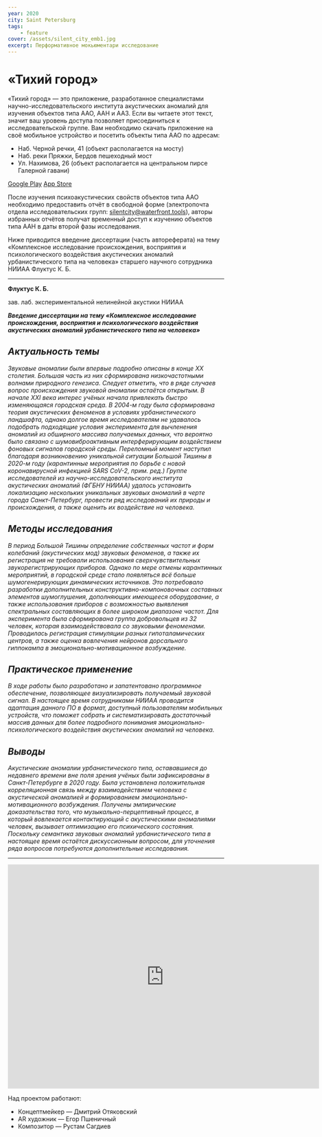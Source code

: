 ```yaml
---
year: 2020
city: Saint Petersburg
tags:
    - feature
cover: /assets/silent_city_emb1.jpg
excerpt: Перформативное мокьюментари исследование
---
```


# «Тихий город»

«Тихий город» — это приложение, разработанное специалистами научно-исследовательского института акустических аномалий для изучения объектов типа ААО, ААН и ААЗ. Если вы читаете этот текст, значит ваш уровень доступа позволяет присоединиться к исследовательской группе. Вам необходимо скачать приложение на своё мобильное устройство и посетить объекты типа ААО по адресам:
- Наб. Черной речки, 41 (объект располагается на мосту)
- Наб. реки Пряжки, Бердов пешеходный мост
- Ул. Нахимова, 26 (объект располагается на центральном пирсе Галерной гавани)

[Google Play](https://play.google.com/store/apps/details?id=com.THEATRE_MAN.SILENTCITY)
[App Store](https://apps.apple.com/us/app/%D1%82%D0%B8%D1%85%D0%B8%D0%B9-%D0%B3%D0%BE%D1%80%D0%BE%D0%B4/id1527404472)

После изучения психоакустических свойств объектов типа ААО необходимо предоставить отчёт в свободной форме (электропочта отдела исследовательских групп: silentcity@waterfront.tools), авторы избранных отчётов получат временный доступ к изучению объектов типа ААН в даты второй фазы исследования.

Ниже приводится введение диссертации (часть автореферата) на тему «Комплексное исследование происхождения, восприятия и психологического воздействия акустических аномалий урбанистического типа на человека» старшего научного сотрудника НИИАА Флуктус К. Б.

***

<Person src="/assets/scientist_silentcity.jpg">

**Флуктус К. Б.**

зав. лаб. экспериментальной нелинейной акустики НИИАА
</Person>

***Введение диссертации на тему «Комплексное исследование происхождения, восприятия и психологического воздействия акустических аномалий урбанистического типа на человека»***

## *Актуальность темы*
*Звуковые аномалии были впервые подробно описаны в конце XX столетия. Большая часть из них сформирована низкочастотными волнами природного генезиса. Следует отметить, что в ряде случаев вопрос происхождения звуковой аномалии остаётся открытым.
В начале XXI века интерес учёных начала привлекать быстро изменяющаяся городская среда. В 2004-м году была сформирована теория акустических феноменов в условиях урбанистического ландшафта, однако долгое время исследователям не удавалось подобрать подходящие условия эксперимента для вычленения аномалий из обширного массива получаемых данных, что вероятно было связано с шумовиброактивным интерферирующим воздействием фоновых сигналов городской среды. Переломный момент наступил благодаря возникновению уникальной ситуации Большой Тишины в 2020-м году (карантинные мероприятия по борьбе с новой коронавирусной инфекцией SARS CoV-2, прим. ред.) Группе исследователей из научно-исследовательского института акустических аномалий (ФГБНУ НИИАА) удалось установить локализацию нескольких уникальных звуковых аномалий в черте города Санкт-Петербург, провести ряд исследований их природы и происхождения, а также оценить их воздействие на человека.*

## *Методы исследования*
*В период Большой Тишины определение собственных частот и форм колебаний (акустических мод) звуковых феноменов, а также их регистрация не требовали использования сверхчувствительных звукорегистрирующих приборов. Однако по мере отмены карантинных мероприятий, в городской среде стало появляться всё больше шумогенерирующих динамических источников. Это потребовало разработки дополнительных конструктивно-компоновочных составных элементов шумоглушения, дополняющих имеющееся оборудование, а также использования приборов с возможностью выявления спектральных составляющих в более широком диапазоне частот.
Для эксперимента была сформирована группа добровольцев из 32 человек, которая взаимодействовала со звуковыми феноменами. Проводилась регистрация стимуляции разных гипоталамических центров, а также оценка вовлечения нейронов дорсального гиппокампа в эмоционально-мотивационное возбуждение.*

## *Практическое применение*
*В ходе работы было разработано и запатентовано программное обеспечение, позволяющее визуализировать получаемый звуковой сигнал. В настоящее время сотрудниками НИИАА проводится адаптация данного ПО в формат, доступный пользователям мобильных устройств, что поможет собрать и систематизировать достаточный массив данных для более подробного понимания эмоционально-психологического воздействия акустических аномалий на человека.*

## *Выводы*
*Акустические аномалии урбанистического типа, остававшиеся до недавнего времени вне поля зрения учёных были зафиксированы в Санкт-Петербурге в 2020 году. Была установлена положительная корреляционная связь между взаимодействием человека с акустической аномалией и формированием эмоционально-мотивационного возбуждения. Получены эмпирические доказательства того, что музыкально-перцептивный процесс, в который вовлекается контактирующий с акустическими аномалиями человек, вызывает оптимизацию его психического состояния. Поскольку семантика звуковых аномалий урбанистического типа в настоящее время остаётся дискуссионным вопросом, для уточнения ряда вопросов потребуются дополнительные исследования.*

***

<iframe width="725" height="521" src="https://www.youtube.com/embed/7-hPvJpMQyI" frameborder="0" allow="accelerometer; autoplay; encrypted-media; gyroscope; picture-in-picture" allowfullscreen></iframe>

Над проектом работают:
- Концептмейкер — Дмитрий Отяковский
- AR художник — Егор Пшеничный
- Композитор — Рустам Сагдиев